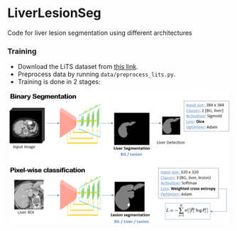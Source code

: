 # LiverLesionSeg
Code for liver lesion segmentation using different architectures

### Training
- Download the LiTS dataset from [this link](https://drive.google.com/drive/folders/0B0vscETPGI1-eE53ZnA0MGhWZFE).
- Preprocess data by running ```data/preprocess_lits.py```.
- Training is done in 2 stages:
<img src="https://github.com/MichalHek/LiverLesionSeg/blob/master/images/pipeline.PNG"> 
